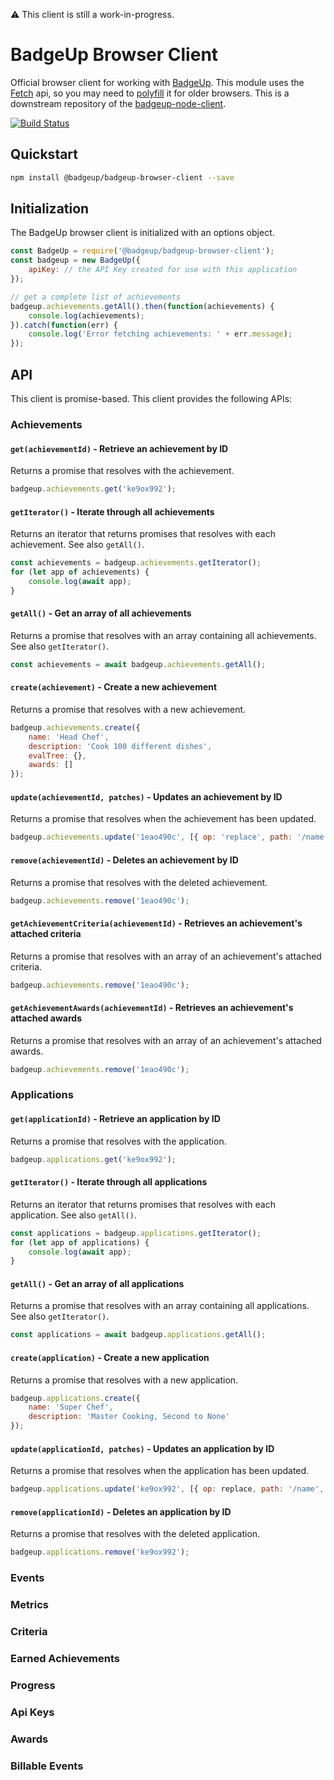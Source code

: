 :warning: This client is still a work-in-progress.

# BadgeUp Browser Client
Official browser client for working with [BadgeUp](https://www.badgeup.io/). This module uses the [Fetch](https://developer.mozilla.org/en-US/docs/Web/API/Fetch_API) api, so you may need to [polyfill](https://github.com/github/fetch) it for older browsers. This is a downstream repository of the [badgeup-node-client](https://github.com/BadgeUp/badgeup-node-client).

[![Build Status](https://travis-ci.org/BadgeUp/badgeup-node-client.svg?branch=master)](https://travis-ci.org/BadgeUp/badgeup-node-client)

## Quickstart

```sh
npm install @badgeup/badgeup-browser-client --save
```

## Initialization
The BadgeUp browser client is initialized with an options object.
```js
const BadgeUp = require('@badgeup/badgeup-browser-client');
const badgeup = new BadgeUp({
    apiKey: // the API Key created for use with this application
});

// get a complete list of achievements
badgeup.achievements.getAll().then(function(achievements) {
    console.log(achievements);
}).catch(function(err) {
    console.log('Error fetching achievements: ' + err.message);
});
```

## API

This client is promise-based. This client provides the following APIs:

### Achievements

#### `get(achievementId)` - Retrieve an achievement by ID
Returns a promise that resolves with the achievement.

```js
badgeup.achievements.get('ke9ox992');
```

#### `getIterator()` - Iterate through all achievements
Returns an iterator that returns promises that resolves with each achievement. See also `getAll()`.

```js
const achievements = badgeup.achievements.getIterator();
for (let app of achievements) {
    console.log(await app);
}
```

#### `getAll()` - Get an array of all achievements
Returns a promise that resolves with an array containing all achievements. See also `getIterator()`.

```js
const achievements = await badgeup.achievements.getAll();
```

#### `create(achievement)` - Create a new achievement
Returns a promise that resolves with a new achievement.

```js
badgeup.achievements.create({
    name: 'Head Chef',
    description: 'Cook 100 different dishes',
    evalTree: {},
    awards: []
});
```

#### `update(achievementId, patches)` - Updates an achievement by ID
Returns a promise that resolves when the achievement has been updated.
```js
badgeup.achievements.update('1eao490c', [{ op: 'replace', path: '/name', value: 'Super Chef' }]);
```

#### `remove(achievementId)` - Deletes an achievement by ID
Returns a promise that resolves with the deleted achievement.
```js
badgeup.achievements.remove('1eao490c');
```

#### `getAchievementCriteria(achievementId)` - Retrieves an achievement's attached criteria
Returns a promise that resolves with an array of an achievement's attached criteria.
```js
badgeup.achievements.remove('1eao490c');
```

#### `getAchievementAwards(achievementId)` - Retrieves an achievement's attached awards
Returns a promise that resolves with an array of an achievement's attached awards.
```js
badgeup.achievements.remove('1eao490c');
```


### Applications

#### `get(applicationId)` - Retrieve an application by ID
Returns a promise that resolves with the application.

```js
badgeup.applications.get('ke9ox992');
```

#### `getIterator()` - Iterate through all applications
Returns an iterator that returns promises that resolves with each application. See also `getAll()`.

```js
const applications = badgeup.applications.getIterator();
for (let app of applications) {
    console.log(await app);
}
```

#### `getAll()` - Get an array of all applications
Returns a promise that resolves with an array containing all applications. See also `getIterator()`.

```js
const applications = await badgeup.applications.getAll();
```

#### `create(application)` - Create a new application
Returns a promise that resolves with a new application.

```js
badgeup.applications.create({
    name: 'Super Chef',
    description: 'Master Cooking, Second to None'
});
```

#### `update(applicationId, patches)` - Updates an application by ID
Returns a promise that resolves when the application has been updated.
```js
badgeup.applications.update('ke9ox992', [{ op: replace, path: '/name', value: 'Super Chef 2' }]);
```

#### `remove(applicationId)` - Deletes an application by ID
Returns a promise that resolves with the deleted application.
```js
badgeup.applications.remove('ke9ox992');
```

### Events

### Metrics

### Criteria

### Earned Achievements

### Progress

### Api Keys

### Awards

### Billable Events
